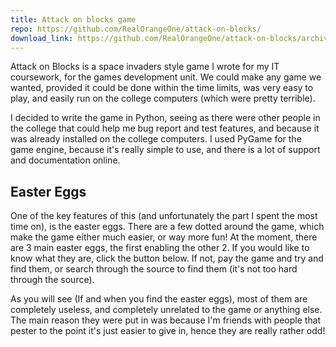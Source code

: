 ```yaml
---
title: Attack on blocks game
repo: https://github.com/RealOrangeOne/attack-on-blocks/
download_link: https://github.com/RealOrangeOne/attack-on-blocks/archive/master.zip
---
```


Attack on Blocks is a space invaders style game I wrote for my IT coursework, for the games development unit. We could make any game we wanted, provided it could be done within the time limits, was very easy to play, and easily run on the college computers (which were pretty terrible).

I decided to write the game in Python, seeing as there were other people in the college that could help me bug report and test features, and because it was already installed on the college computers. I used PyGame for the game engine, because it's really simple to use, and there is a lot of support and documentation online.

## Easter Eggs
One of the key features of this (and unfortunately the part I spent the most time on), is the easter eggs. There are a few dotted around the game, which make the game either much easier, or way more fun! At the moment, there are 3 main easter eggs, the first enabling the other 2. If you would like to know what they are, click the button below. If not, pay the game and try and find them, or search through the source to find them (it's not too hard through the source).

As you will see (If and when you find the easter eggs), most of them are completely useless, and completely unrelated to the game or anything else. The main reason they were put in was because I'm friends with people that pester to the point it's just easier to give in, hence they are really rather odd!
